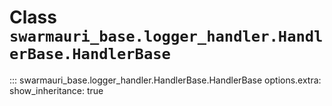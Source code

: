 # Class `swarmauri_base.logger_handler.HandlerBase.HandlerBase`

::: swarmauri_base.logger_handler.HandlerBase.HandlerBase
    options.extra:
      show_inheritance: true

